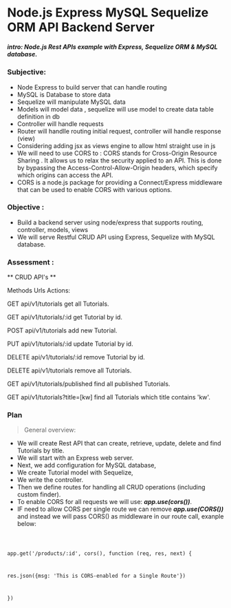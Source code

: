 # Node.js Express MySQL Sequelize ORM API Backend Server

##### intro: Node.js Rest APIs example with Express, Sequelize ORM & MySQL database.

### Subjective:

- Node Express to build server that can handle routing
- MySQL is Database to store data
- Sequelize will manipulate MySQL data
- Models will model data , sequelize will use model to create data table definition in db
- Controller will handle requests
- Router will handlle routing initial request, controller will handle response (view)
- Considering adding jsx as views engine to allow html straight use in js
- We will need to use CORS to : CORS stands for Cross-Origin Resource Sharing . It allows us to relax the security applied to an API. This is done by bypassing the Access-Control-Allow-Origin headers, which specify which origins can access the API.
- CORS is a node.js package for providing a Connect/Express middleware that can be used to enable CORS with various options.

### Objective :

- Build a backend server using node/express that supports routing, controller, models, views
- We will serve Restful CRUD API using Express, Sequelize with MySQL database.

### Assessment :

** CRUD API's **

Methods Urls Actions:

GET api/v1/tutorials get all Tutorials.

GET api/v1/tutorials/:id get Tutorial by id.

POST api/v1/tutorials add new Tutorial.

PUT api/v1/tutorials/:id update Tutorial by id.

DELETE api/v1/tutorials/:id remove Tutorial by id.

DELETE api/v1/tutorials remove all Tutorials.

GET api/v1/tutorials/published find all published Tutorials.

GET api/v1/tutorials?title=[kw] find all Tutorials which title contains 'kw'.

### Plan

> General overview:

- We will create Rest API that can create, retrieve, update, delete and find Tutorials by title.
- We will start with an Express web server.
- Next, we add configuration for MySQL database,
- We create Tutorial model with Sequelize,
- We write the controller.
- Then we define routes for handling all CRUD operations (including custom finder).
- To enable CORS for all requests we will use:
  **_app.use(cors())_**.
- IF need to allow CORS per single route we can remove **_app.use(CORS())_** and instead we will pass CORS() as middleware in our route call, exanple below:  


<code>
 
app.get('/products/:id', cors(), function (req, res, next) { 
 
  res.json({msg: 'This is CORS-enabled for a Single Route'}) 
 
}) 
 
</code>
